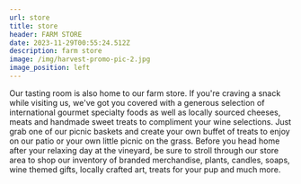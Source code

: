 ```yaml
---
url: store
title: store
header: FARM STORE
date: 2023-11-29T00:55:24.512Z
description: farm store
image: /img/harvest-promo-pic-2.jpg
image_position: left
---
```

Our tasting room is also home to our farm store. If you're craving a snack while visiting us, we've got you covered with a generous selection of international gourmet specialty foods as well as locally sourced cheeses, meats and handmade sweet treats to compliment your wine selections. Just grab one of our picnic baskets and create your own buffet of treats to enjoy on our patio or your own little picnic on the grass. Before you head home after your relaxing day at the vineyard, be sure to stroll through our store area to shop our inventory of branded merchandise, plants, candles, soaps, wine themed gifts, locally crafted art, treats for your pup and much more.
